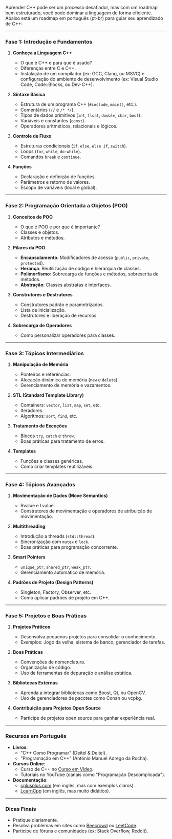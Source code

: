 Aprender C++ pode ser um processo desafiador, mas com um roadmap bem estruturado, você pode dominar a linguagem de forma eficiente. Abaixo está um roadmap em português (pt-br) para guiar seu aprendizado de C++:

---

### **Fase 1: Introdução e Fundamentos**
1. **Conheça a Linguagem C++**
   - O que é C++ e para que é usado?
   - Diferenças entre C e C++.
   - Instalação de um compilador (ex: GCC, Clang, ou MSVC) e configuração do ambiente de desenvolvimento (ex: Visual Studio Code, Code::Blocks, ou Dev-C++).

2. **Sintaxe Básica**
   - Estrutura de um programa C++ (`#include`, `main()`, etc.).
   - Comentários (`//` e `/* */`).
   - Tipos de dados primitivos (`int`, `float`, `double`, `char`, `bool`).
   - Variáveis e constantes (`const`).
   - Operadores aritméticos, relacionais e lógicos.

3. **Controle de Fluxo**
   - Estruturas condicionais (`if`, `else`, `else if`, `switch`).
   - Loops (`for`, `while`, `do-while`).
   - Comandos `break` e `continue`.

4. **Funções**
   - Declaração e definição de funções.
   - Parâmetros e retorno de valores.
   - Escopo de variáveis (local e global).

---

### **Fase 2: Programação Orientada a Objetos (POO)**
1. **Conceitos de POO**
   - O que é POO e por que é importante?
   - Classes e objetos.
   - Atributos e métodos.

2. **Pilares da POO**
   - **Encapsulamento**: Modificadores de acesso (`public`, `private`, `protected`).
   - **Herança**: Reutilização de código e hierarquia de classes.
   - **Polimorfismo**: Sobrecarga de funções e métodos, sobrescrita de métodos.
   - **Abstração**: Classes abstratas e interfaces.

3. **Construtores e Destrutores**
   - Construtores padrão e parametrizados.
   - Lista de inicialização.
   - Destrutores e liberação de recursos.

4. **Sobrecarga de Operadores**
   - Como personalizar operadores para classes.

---

### **Fase 3: Tópicos Intermediários**
1. **Manipulação de Memória**
   - Ponteiros e referências.
   - Alocação dinâmica de memória (`new` e `delete`).
   - Gerenciamento de memória e vazamentos.

2. **STL (Standard Template Library)**
   - Containers: `vector`, `list`, `map`, `set`, etc.
   - Iteradores.
   - Algoritmos: `sort`, `find`, etc.

3. **Tratamento de Exceções**
   - Blocos `try`, `catch` e `throw`.
   - Boas práticas para tratamento de erros.

4. **Templates**
   - Funções e classes genéricas.
   - Como criar templates reutilizáveis.

---

### **Fase 4: Tópicos Avançados**
1. **Movimentação de Dados (Move Semantics)**
   - Rvalue e Lvalue.
   - Construtores de movimentação e operadores de atribuição de movimentação.

2. **Multithreading**
   - Introdução a threads (`std::thread`).
   - Sincronização com `mutex` e `lock`.
   - Boas práticas para programação concorrente.

3. **Smart Pointers**
   - `unique_ptr`, `shared_ptr`, `weak_ptr`.
   - Gerenciamento automático de memória.

4. **Padrões de Projeto (Design Patterns)**
   - Singleton, Factory, Observer, etc.
   - Como aplicar padrões de projeto em C++.

---

### **Fase 5: Projetos e Boas Práticas**
1. **Projetos Práticos**
   - Desenvolva pequenos projetos para consolidar o conhecimento.
   - Exemplos: Jogo da velha, sistema de banco, gerenciador de tarefas.

2. **Boas Práticas**
   - Convenções de nomenclatura.
   - Organização de código.
   - Uso de ferramentas de depuração e análise estática.

3. **Bibliotecas Externas**
   - Aprenda a integrar bibliotecas como Boost, Qt, ou OpenCV.
   - Uso de gerenciadores de pacotes como Conan ou vcpkg.

4. **Contribuição para Projetos Open Source**
   - Participe de projetos open source para ganhar experiência real.

---

### **Recursos em Português**
- **Livros**:
  - "C++ Como Programar" (Deitel & Deitel).
  - "Programação em C++" (António Manuel Adrego da Rocha).
- **Cursos Online**:
  - Curso de C++ no [Curso em Vídeo](https://www.cursoemvideo.com/).
  - Tutoriais no YouTube (canais como "Programação Descomplicada").
- **Documentação**:
  - [cplusplus.com](http://www.cplusplus.com/) (em inglês, mas com exemplos claros).
  - [LearnCpp](https://www.learncpp.com/) (em inglês, mas muito didático).

---

### **Dicas Finais**
- Pratique diariamente.
- Resolva problemas em sites como [Beecrowd](https://www.beecrowd.com.br/) ou [LeetCode](https://leetcode.com/).
- Participe de fóruns e comunidades (ex: Stack Overflow, Reddit).